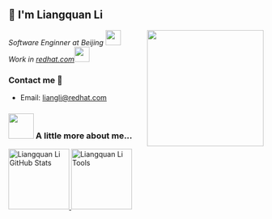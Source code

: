 <h2> 👋 I'm Liangquan Li</h2>
<img align='right' src="http://lilq.cn/wp-content/uploads/2023/01/IMG_1982.png" width="230">
<p><em>Software Enginner at Beijing </a><img src="https://media.giphy.com/media/fYSnHlufseco8Fh93Z/giphy.gif" width="30"></br>Work in <a href="https://www.redhat.com">redhat.com</a><img src="https://media.giphy.com/media/WUlplcMpOCEmTGBtBW/giphy.gif" width="30"> 
</em></p>

### Contact me 📱
+ Email: liangli@redhat.com


### <img src="https://media.giphy.com/media/VgCDAzcKvsR6OM0uWg/giphy.gif" width="50"> A little more about me...

<a href="https://github.com/liangquanLi930">
<img height="120px" src="https://github-readme-stats.vercel.app/api?username=LiangquanLi930&count_private=true&show_icons=true&hide_title=true&include_all_commits=true&theme=radical&line_height=21&text_color=000&icon_color=000&bg_color=0,ea6161,ffc64d,fffc4d,52fa5a&theme=graywhite" alt="Liangquan Li GitHub Stats"/>
<img height="120px" src="https://github-readme-stats.vercel.app/api/top-langs/?username=LiangquanLi930&hide=html&hide_title=true&hide_border=true&layout=compact&langs_count=7&exclude_repo=comp426,Redventures-Movie-Quotes&text_color=000&icon_color=fff&bg_color=0,52fa5a,4dfcff,c64dff&theme=graywhite" alt="Liangquan Li Tools"/>
</a>


